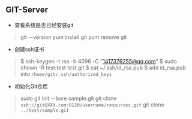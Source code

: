 ## GIT-Server 

* 查看系统是否已经安装git
> git --version
> yum install git
> yum remove git

* 创建ssh证书
> $ ssh-keygen -t rsa -b 4096 -C "1417376255@qq.com"
> $ sudo chown -R test:test test.git 
> $ cat ~/.ssh/id_rsa.pub
> $ add id_rsa.pub into `/home/git/.ssh/authorized_keys`

* 初始化Git仓库
> sudo git init --bare sample.git
> git clone `ssh://git@XXX.com:8120/username/resources.git`
> git clone `../test/sample.git`
